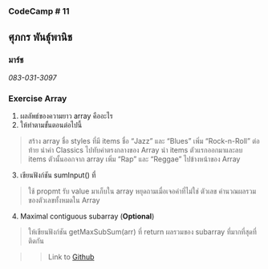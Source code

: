 ### CodeCamp # 11  

## **ศุภกร พันธุ์พานิช**  
### มาร์ช
*083-031-3097*  

### Exercise Array
1. ผลลัพธ์ของความยาว array คืออะไร
2. ให้ทำตามขั้นตอนต่อไปนี้
> สร้าง array ชื่อ styles ที่มี items ชื่อ “Jazz” และ “Blues”
> เพิ่ม “Rock-n-Roll” ต่อท้าย
> นำค่า Classics ไปทับค่าตรงกลางของ Array
> นำ items ตัวแรกออกมาและลบ items ตัวนั้นออกจาก array
> เพิ่ม “Rap” และ “Reggae” ไปข้างหน้าของ Array
3. เขียนฟังก์ชัน sumInput() ที่
> ใช้ propmt รับ value มาเก็บใน array
> หยุดถามเมื่อเจอค่าที่ไม่ใช่ ตัวเลข
> คำนวณผลรวมของตัวเลขทั้งหมดใน Array
4. Maximal contiguous subarray (**Optional**)
> ให้เขียนฟังก์ชัน getMaxSubSum(arr) ที่ return ผลรวมของ subarray ที่มากที่สุดที่ติดกัน


>> Link to [Github](https://github.com/machhhhhhh/Homework_Codecamp_10/tree/master/Advanced_Javascript/Array)